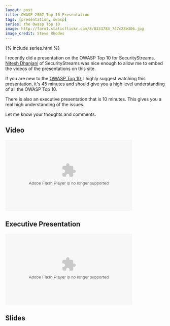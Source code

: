 ```yaml
---
layout: post
title: OWASP 2007 Top 10 Presentation
tags: [presentation, owasp]
series: the Owasp Top 10
image: http://farm1.staticflickr.com/8/8333784_747c28e306.jpg
image_credit: Steve Rhodes
---
```


{% include series.html %}


I recently did a presentation on the OWASP Top 10 for SecurityStreams. [Nitesh Dhanjani](http://www.dhanjani.com/) of SecurityStreams was nice enough to allow me to embed the videos of the presentations on this site.

If you are new to the [OWASP Top 10](/2009/07/owasp-top-10-2007/), I highly suggest watching this presentation, it's 45 minutes and should give you a high level understanding of all the OWASP Top 10.

There is also an executive presentation that is 10 minutes. This gives you a real high understanding of the issues.

Let me know your thoughts and comments.

## Video
<object classid="clsid:d27cdb6e-ae6d-11cf-96b8-444553540000" width="400" height="224" codebase="http://download.macromedia.com/pub/shockwave/cabs/flash/swflash.cab#version=6,0,40,0"><param name="src" value="http://v.wordpress.com/k1P9IAx8" /><param name="allowfullscreen" value="true" /><embed type="application/x-shockwave-flash" width="400" height="224" src="http://v.wordpress.com/k1P9IAx8" allowfullscreen="true"></embed></object>

## Executive Presentation
<object classid="clsid:d27cdb6e-ae6d-11cf-96b8-444553540000" width="400" height="224" codebase="http://download.macromedia.com/pub/shockwave/cabs/flash/swflash.cab#version=6,0,40,0"><param name="src" value="http://v.wordpress.com/pXTHzz0d" /><param name="allowfullscreen" value="true" /><embed type="application/x-shockwave-flash" width="400" height="224" src="http://v.wordpress.com/pXTHzz0d" allowfullscreen="true"></embed></object>

## Slides
<script async class="speakerdeck-embed" data-id="509127dc7536e5000206b423" data-ratio="1.2945638432364097" src="//speakerdeck.com/assets/embed.js"></script>